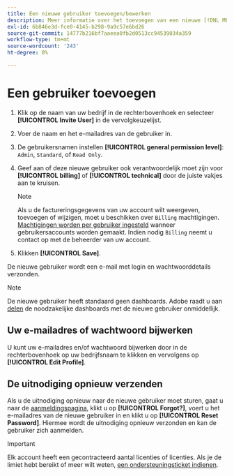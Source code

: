 ```yaml
---
title: Een nieuwe gebruiker toevoegen/bewerken
description: Meer informatie over het toevoegen van een nieuwe [!DNL MBI] en hoe u uw gebruikersnaam of wachtwoord kunt bijwerken.
exl-id: 6b846e3d-fce0-4145-b298-9a9c57e6bd26
source-git-commit: 14777b216bf7aaeea0fb2d0513cc94539034a359
workflow-type: tm+mt
source-wordcount: '243'
ht-degree: 0%

---
```


# Een gebruiker toevoegen

1. Klik op de naam van uw bedrijf in de rechterbovenhoek en selecteer **[!UICONTROL Invite User]** in de vervolgkeuzelijst.
1. Voer de naam en het e-mailadres van de gebruiker in.
1. De gebruikersnamen instellen **[!UICONTROL general permission level]**: `Admin`, `Standard`, of `Read Only`.
1. Geef aan of deze nieuwe gebruiker ook verantwoordelijk moet zijn voor **[!UICONTROL billing]** of **[!UICONTROL technical]** door de juiste vakjes aan te kruisen.

   >[!NOTE]
   >
   >Als u de factureringsgegevens van uw account wilt weergeven, toevoegen of wijzigen, moet u beschikken over `Billing` machtigingen. [Machtigingen worden per gebruiker ingesteld](../../administrator/user-management/user-management.md) wanneer gebruikersaccounts worden gemaakt. Indien nodig `Billing` neemt u contact op met de beheerder van uw account.

1. Klikken **[!UICONTROL Save]**.

De nieuwe gebruiker wordt een e-mail met login en wachtwoorddetails verzonden.

>[!NOTE]
>
>De nieuwe gebruiker heeft standaard geen dashboards. Adobe raadt u aan [delen](../../data-user/dashboards/share-dashboard-with-users.md) de noodzakelijke dashboards met de nieuwe gebruiker onmiddellijk.

## Uw e-mailadres of wachtwoord bijwerken

U kunt uw e-mailadres en/of wachtwoord bijwerken door in de rechterbovenhoek op uw bedrijfsnaam te klikken en vervolgens op **[!UICONTROL Edit Profile]**.

## De uitnodiging opnieuw verzenden

Als u de uitnodiging opnieuw naar de nieuwe gebruiker moet sturen, gaat u naar de [aanmeldingspagina](https://dashboard.rjmetrics.com/v2/session/create), klikt u op **[!UICONTROL Forgot?]**, voert u het e-mailadres van de nieuwe gebruiker in en klikt u op **[!UICONTROL Reset Password]**. Hiermee wordt de uitnodiging opnieuw verzonden en kan de gebruiker zich aanmelden.

>[!IMPORTANT]
>
>Elk account heeft een gecontracteerd aantal licenties of licenties. Als je de limiet hebt bereikt of meer wilt weten, [een ondersteuningsticket indienen](https://experienceleague.adobe.com/docs/commerce-knowledge-base/kb/troubleshooting/miscellaneous/mbi-service-policies.html?lang=en).

